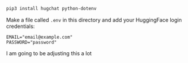 ```bash
pip3 install hugchat python-dotenv
```

Make a file called `.env` in this directory and add your HuggingFace login credentials:

```.env
EMAIL="email@example.com"
PASSWORD="password"
```

I am going to be adjusting this a lot
